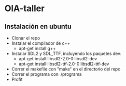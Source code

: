 # OIA-taller
## Instalación en ubuntu

* Clonar el repo
* Instalar el compilador de c++
    - apt-get install g++
* Instalar SDL2 y SDL_TTF, incluyendo los paquetes dev:
    - apt-get install libsdl2-2.0-0 libsdl2-dev
    - apt-get install libsdl2-ttf-2.0-0 libsdl2-ttf-dev
* Correr el makefile con "make" en el directorio del repo
* Correr el programa con ./programa
* Profit

